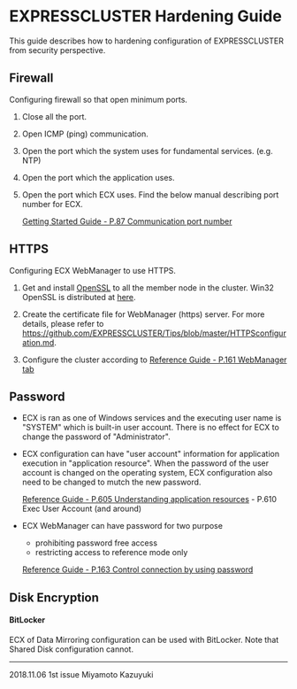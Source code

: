 # EXPRESSCLUSTER Hardening Guide

This guide describes how to hardening configuration of EXPRESSCLUSTER from security perspective.

## Firewall

Configuring firewall so that open minimum ports.

1. Close all the port.
2. Open ICMP (ping) communication.
3. Open the port which the system uses for fundamental services. (e.g. NTP)
4. Open the port which the application uses.
5. Open the port which ECX uses. Find the below manual describing port number for ECX.

	[Getting Started Guide - P.87 Communication port number](https://www.nec.com/en/global/prod/expresscluster/en/support/Windows/W40_SG_EN_02.pdf#page=87)

## HTTPS

Configuring ECX WebManager to use HTTPS.

1. Get and install [OpenSSL](https://slproweb.com/download/Win64OpenSSL_Light-1_0_2p.exe) to all the member node in the cluster. Win32 OpenSSL is distributed at [here](https://slproweb.com/products/Win32OpenSSL.html).

2. Create the certificate file for WebManager (https) server. For more details, please refer to https://github.com/EXPRESSCLUSTER/Tips/blob/master/HTTPSconfiguration.md.

3. Configure the cluster according to [Reference Guide - P.161 WebManager tab](https://www.nec.com/en/global/prod/expresscluster/en/support/Windows/W40_RG_EN_02.pdf#page=161)

## Password

- ECX is ran as one of Windows services and the executing user name is "SYSTEM" which is built-in user account.
There is no effect for ECX to change the password of "Administrator".

- ECX configuration can have "user account" information for application execution in "application resource". When the password of the user account is changed on the operating system, ECX configuration also need to be changed to mutch the new password.

	[Reference Guide - P.605 Understanding application resources](https://www.nec.com/en/global/prod/expresscluster/en/support/Windows/W40_RG_EN_02.pdf#page=605) - P.610 Exec User Account (and around)

- ECX WebManager can have password for two purpose
  - prohibiting password free access
  - restricting access to reference mode only

  [Reference Guide - P.163 Control connection by using password](https://www.nec.com/en/global/prod/expresscluster/en/support/Windows/W40_RG_EN_02.pdf#page=163)
  
## Disk Encryption

#### BitLocker
ECX of Data Mirroring configuration can be used with BitLocker.
Note that Shared Disk configuration cannot.

<!--
## Encrypting communication

Configure L2TP over IPsec between member nodes in the cluster, then configure interconnect and mirror-connect of the cluster to use the L2 tunnel.
-->

----
2018.11.06 1st issue	Miyamoto Kazuyuki
